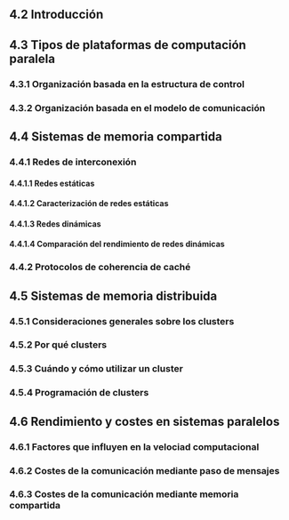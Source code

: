 ## 4.2 Introducción
## 4.3 Tipos de plataformas de computación paralela
### 4.3.1 Organización basada en la estructura de control
### 4.3.2 Organización basada en el modelo de comunicación
## 4.4 Sistemas de memoria compartida
### 4.4.1 Redes de interconexión
#### 4.4.1.1 Redes estáticas
#### 4.4.1.2 Caracterización de redes estáticas
#### 4.4.1.3 Redes dinámicas
#### 4.4.1.4 Comparación del rendimiento de redes dinámicas
### 4.4.2 Protocolos de coherencia de caché
## 4.5 Sistemas de memoria distribuida
### 4.5.1 Consideraciones generales sobre los clusters
### 4.5.2 Por qué clusters
### 4.5.3 Cuándo y cómo utilizar un cluster
### 4.5.4 Programación de clusters
## 4.6 Rendimiento y costes en sistemas paralelos
### 4.6.1 Factores que influyen en la velociad computacional
### 4.6.2 Costes de la comunicación mediante paso de mensajes
### 4.6.3 Costes de la comunicación mediante memoria compartida
